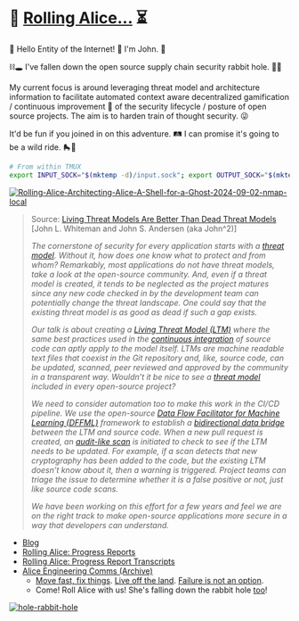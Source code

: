 # 🐢 [Rolling Alice...](https://github.com/dffml/dffml/blob/main/docs/tutorials/rolling_alice/0000_architecting_alice/README.md#rolling-alice-volume-0-introduction-and-context) ⏳

🤙 Hello Entity of the Internet! :metal: I'm John. 🎩

⛓️🕳 I've fallen down the open source supply chain security rabbit hole. 🌳🐇

My current focus is around leveraging threat model and architecture
information to facilitate automated context aware decentralized gamification
/ continuous improvement 🚄 of the security lifecycle / posture of open source
projects. The aim is to harden train of thought security. 😜

It'd be fun if you joined in on this adventure. 🛤️ I can promise it's
going to be a wild ride. 🛼🎢

```bash
# From within TMUX
export INPUT_SOCK="$(mktemp -d)/input.sock"; export OUTPUT_SOCK="$(mktemp -d)/text-output.sock"; export NDJSON_OUTPUT_SOCK="$(mktemp -d)/ndjson-output.sock"; export MCP_REVERSE_PROXY_SOCK="$(mktemp -d)/mcp-reverse-proxy.sock"; ssh -NnT -p 2222 -o UserKnownHostsFile=/dev/null -o StrictHostKeyChecking=no -o PasswordAuthentication=no -R /tmux.sock:$(echo $TMUX | sed -e 's/,.*//g') -R "${OUTPUT_SOCK}:${OUTPUT_SOCK}" -R "${NDJSON_OUTPUT_SOCK}:${NDJSON_OUTPUT_SOCK}" -R "${MCP_REVERSE_PROXY_SOCK}:${MCP_REVERSE_PROXY_SOCK}" -R "${INPUT_SOCK}:${INPUT_SOCK}" user@alice.chadig.com
```

[![Rolling-Alice-Architecting-Alice-A-Shell-for-a-Ghost-2024-09-02-nmap-local](https://github.com/user-attachments/assets/b301dc13-cad1-4b67-a252-03591ce4e53a)](https://asciinema.org/a/710485)

> Source: [Living Threat Models Are Better Than Dead Threat Models](https://gist.github.com/johnandersen777/07b8c7b4a9e05579921aa3cc8aed4866#file-rolling_alice_progress_report_0006_living_threat_models_are_better_than_dead_threat_models-md) [John L. Whiteman and John S. Andersen (aka John^2)]
>
> *The cornerstone of security for every application starts with a [threat model](https://owasp.org/www-community/Threat_Modeling_Process). Without it, how does one know what to protect and from whom? Remarkably, most applications do not have threat models, take a look at the open-source community. And, even if a threat model is created, it tends to be neglected as the project matures since any new code checked in by the development team can potentially change the threat landscape. One could say that the existing threat model is as good as dead if such a gap exists.*
>
> *Our talk is about creating a [Living Threat Model (LTM)](https://github.com/johnlwhiteman/living-threat-models) where the same best practices used in the [continuous integration](https://github.com/intel/dffml/tree/main/docs/tutorials/rolling_alice/0000_architecting_alice#what-is-alice) of source code can aptly apply to the model itself. LTMs are machine readable text files that coexist in the Git repository and, like, source code, can be updated, scanned, peer reviewed and approved by the community in a transparent way. Wouldn’t it be nice to see a [threat model](https://github.com/johnlwhiteman/living-threat-models/blob/main/THREATS.md) included in every open-source project?*
>
> *We need to consider automation too to make this work in the CI/CD pipeline. We use the open-source [Data Flow Facilitator for Machine Learning (DFFML)](https://github.com/dffml/dffml) framework to establish a [bidirectional data bridge](https://github.com/dffml/dffml/blob/main/docs/arch/0009-Open-Architecture.rst) between the LTM and source code. When a new pull request is created, an [audit-like scan](https://github.com/johnlwhiteman/living-threat-models/blob/main/demo/ALICE.rst#living-threatsmd) is initiated to check to see if the LTM needs to be updated. For example, if a scan detects that new cryptography has been added to the code, but the existing LTM doesn’t know about it, then a warning is triggered. Project teams can triage the issue to determine whether it is a false positive or not, just like source code scans.*
>
> *We have been working on this effort for a few years and feel we are on the right track to make open-source applications more secure in a way that developers can understand.*

- [Blog](https://johnandersen777.github.io/posts/)
- [Rolling Alice: Progress Reports](https://www.youtube.com/playlist?list=PLtzAOVTpO2jYt71umwc-ze6OmwwCIMnLw)
- [Rolling Alice: Progress Report Transcripts](https://gist.github.com/johnandersen777/07b8c7b4a9e05579921aa3cc8aed4866)
- [Alice Engineering Comms (Archive)](https://github.com/intel/dffml/discussions/1406?sort=new)
  - [Move fast, fix things](https://hbr.org/2019/01/the-era-of-move-fast-and-break-things-is-over). [Live off the land](https://www.crowdstrike.com/cybersecurity-101/living-off-the-land-attacks-lotl/). [Failure is not an option](https://github.com/dffml/dffml/tree/main/docs/tutorials/rolling_alice/0000_architecting_alice#the-scary-part).
  - Come! Roll Alice with us! She's falling down the rabbit hole [too](https://github.com/dffml/dffml/blob/main/docs/tutorials/rolling_alice/0001_coach_alice/0000_introduction.md)!

[![hole-rabbit-hole](https://user-images.githubusercontent.com/5950433/196436807-68881b75-2006-4734-b4a2-63dc3d17b634.gif)](https://johnandersen777.github.io/a_guide_to_good/)
